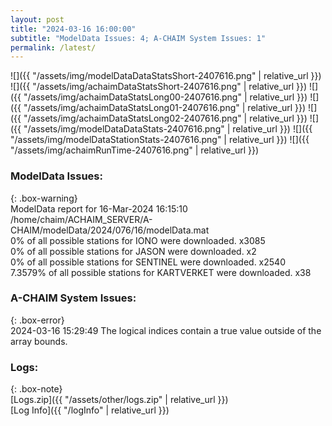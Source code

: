 ```yaml
---
layout: post
title: "2024-03-16 16:00:00"
subtitle: "ModelData Issues: 4; A-CHAIM System Issues: 1"
permalink: /latest/
---
```


![]({{ "/assets/img/modelDataDataStatsShort-2407616.png" | relative_url }})
![]({{ "/assets/img/achaimDataStatsShort-2407616.png" | relative_url }})
![]({{ "/assets/img/achaimDataStatsLong00-2407616.png" | relative_url }})
![]({{ "/assets/img/achaimDataStatsLong01-2407616.png" | relative_url }})
![]({{ "/assets/img/achaimDataStatsLong02-2407616.png" | relative_url }})
![]({{ "/assets/img/modelDataDataStats-2407616.png" | relative_url }})
![]({{ "/assets/img/modelDataStationStats-2407616.png" | relative_url }})
![]({{ "/assets/img/achaimRunTime-2407616.png" | relative_url }})


### ModelData Issues:  
  
{: .box-warning}  
 ModelData report for 16-Mar-2024 16:15:10   
 /home/chaim/ACHAIM_SERVER/A-CHAIM/modelData/2024/076/16/modelData.mat   
 0% of all possible stations for IONO were downloaded. x3085   
 0% of all possible stations for JASON were downloaded. x2   
 0% of all possible stations for SENTINEL were downloaded. x2540   
 7.3579% of all possible stations for KARTVERKET were downloaded. x38   
  
### A-CHAIM System Issues:  
  
{: .box-error}  
2024-03-16 15:29:49 The logical indices contain a true value outside of the array bounds.  

### Logs:  
  
{: .box-note}  
[Logs.zip]({{ "/assets/other/logs.zip" | relative_url }})  
[Log Info]({{ "/logInfo" | relative_url }})  
